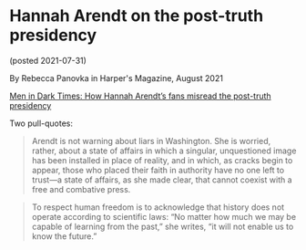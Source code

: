 # Hannah Arendt on the post-truth presidency
  (posted 2021-07-31)

By Rebecca Panovka in Harper's Magazine, August 2021

[Men in Dark Times: How Hannah Arendt’s fans misread the post-truth presidency](https://harpers.org/archive/2021/08/men-in-dark-times-hannah-arendt-post-truth/)

Two pull-quotes:

>Arendt is not warning about liars in Washington. She is worried, rather, about a state of affairs in which a singular, unquestioned image has been installed in place of reality, and in which, as cracks begin to appear, those who placed their faith in authority have no one left to trust—a state of affairs, as she made clear, that cannot coexist with a free and combative press.  

>To respect human freedom is to acknowledge that history does not operate according to scientific laws: “No matter how much we may be capable of learning from the past,” she writes, “it will not enable us to know the future.”  

